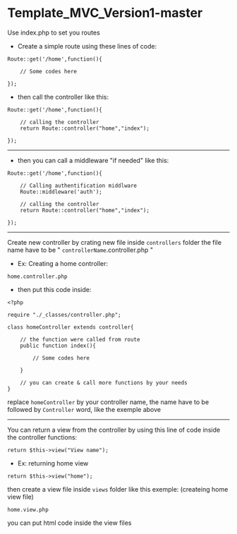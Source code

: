 # Template_MVC_Version1-master

Use index.php to set you routes

* Create a simple route using these lines of code:

```
Route::get('/home',function(){

    // Some codes here

});
```
* then call the controller like this:

```
Route::get('/home',function(){

    // calling the controller
    return Route::controller("home","index");

});
```
----
* then you can call a middleware "if needed" like this:

```
Route::get('/home',function(){

    // Calling authentification middlware
    Route::middleware('auth');

    // calling the controller
    return Route::controller("home","index");

});
```
-------
Create new controller by crating new file inside ```controllers``` folder the file name have to be " ```controllerName```.controller.php "
* Ex: Creating a home controller:
```
home.controller.php
```
* then put this code inside:
```
<?php

require "./_classes/controller.php";

class homeController extends controller{

    // the function were called from route
    public function index(){

        // Some codes here

    }

    // you can create & call more functions by your needs 
}

```
replace ``` homeController ``` by your controller name, the name have to be followed by ``` Controller ``` word, like the exemple above

 ------
You can return a view from the controller by using this line of code inside the controller functions:
```
return $this->view("View name");
```
* Ex: returning home view
```
return $this->view("home");
```
then create a view file inside ``` views ``` folder like this exemple: (createing home view file)
```
home.view.php
```
you can put html code inside the view files